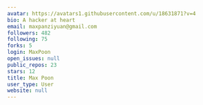 ```yaml
---
avatar: https://avatars1.githubusercontent.com/u/18631871?v=4
bio: A hacker at heart
email: maxpanziyuan@gmail.com
followers: 482
following: 75
forks: 5
login: MaxPoon
open_issues: null
public_repos: 23
stars: 12
title: Max Poon
user_type: User
website: null
---
```

